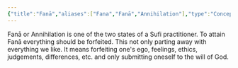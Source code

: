 ```yaml
---
{"title":"Fanā","aliases":["Fana","Fanā","Annihilation"],"type":"Concept","tags":["concept","concept/theology","concept/sufism"],"created":"2024-02-20T14:40:15+06:00","updated":"2024-02-20T14:51:58+06:00","dg-publish":true,"dg-note-icon":1,"dg-path":"Entities/Concepts/Sufism/Fana.md","permalink":"/entities/concepts/sufism/fana/","dgPassFrontmatter":true,"noteIcon":1}
---
```


Fanā or Annihilation is one of the two states of a Sufi practitioner. To attain Fanā everything should be forfeited. This not only parting away with everything we like. It means forfeiting one's ego, feelings, ethics, judgements, differences, etc. and only submitting oneself to the will of God.
